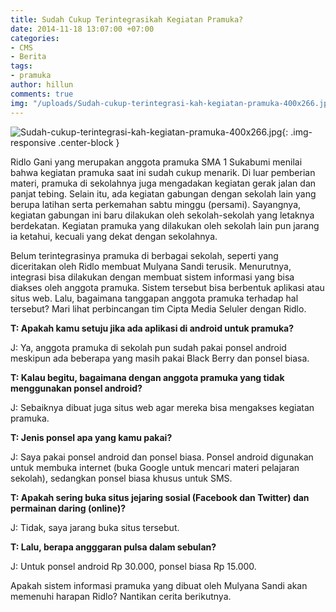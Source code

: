```yaml
---
title: Sudah Cukup Terintegrasikah Kegiatan Pramuka?
date: 2014-11-18 13:07:00 +07:00
categories:
- CMS
- Berita
tags:
- pramuka
author: hillun
comments: true
img: "/uploads/Sudah-cukup-terintegrasi-kah-kegiatan-pramuka-400x266.jpg"
---
```


![Sudah-cukup-terintegrasi-kah-kegiatan-pramuka-400x266.jpg](/uploads/Sudah-cukup-terintegrasi-kah-kegiatan-pramuka-400x266.jpg){: .img-responsive .center-block }

Ridlo Gani yang merupakan anggota pramuka SMA 1 Sukabumi menilai bahwa kegiatan pramuka saat ini sudah cukup menarik. Di luar pemberian materi, pramuka di sekolahnya juga mengadakan kegiatan gerak jalan dan panjat tebing. Selain itu, ada kegiatan gabungan dengan sekolah lain yang berupa latihan serta perkemahan sabtu minggu (persami). Sayangnya, kegiatan gabungan ini baru dilakukan oleh sekolah-sekolah yang letaknya berdekatan. Kegiatan pramuka yang dilakukan oleh sekolah lain pun jarang ia ketahui, kecuali yang dekat dengan sekolahnya.

Belum terintegrasinya pramuka di berbagai sekolah, seperti yang diceritakan oleh Ridlo membuat Mulyana Sandi terusik. Menurutnya, integrasi bisa dilakukan dengan membuat sistem informasi yang bisa diakses oleh anggota pramuka. Sistem tersebut bisa berbentuk aplikasi atau situs web. Lalu, bagaimana tanggapan anggota pramuka terhadap hal tersebut? Mari lihat perbincangan tim Cipta Media Seluler dengan Ridlo.

**T: Apakah kamu setuju jika ada aplikasi di android untuk pramuka?**

J: Ya, anggota pramuka di sekolah pun sudah pakai ponsel android meskipun ada beberapa yang masih pakai Black Berry dan ponsel biasa.

**T: Kalau begitu, bagaimana dengan anggota pramuka yang tidak menggunakan ponsel android?**

J: Sebaiknya dibuat juga situs web agar mereka bisa mengakses kegiatan pramuka.

**T: Jenis ponsel apa yang kamu pakai?**

J: Saya pakai ponsel android dan ponsel biasa. Ponsel android digunakan untuk membuka internet (buka Google untuk mencari materi pelajaran sekolah), sedangkan ponsel biasa khusus untuk SMS.

**T: Apakah sering buka situs jejaring sosial (Facebook dan Twitter) dan permainan daring (online)?**

J: Tidak, saya jarang buka situs tersebut.

**T: Lalu, berapa angggaran pulsa dalam sebulan?**

J: Untuk ponsel android Rp 30.000, ponsel biasa Rp 15.000.

Apakah sistem informasi pramuka yang dibuat oleh Mulyana Sandi akan memenuhi harapan Ridlo? Nantikan cerita berikutnya.